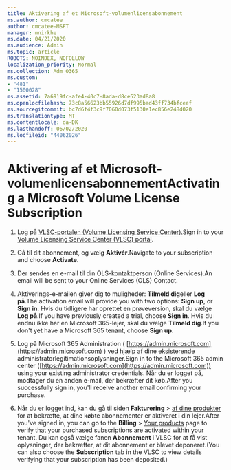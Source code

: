 ```yaml
---
title: Aktivering af et Microsoft-volumenlicensabonnement
ms.author: cmcatee
author: cmcatee-MSFT
manager: mnirkhe
ms.date: 04/21/2020
ms.audience: Admin
ms.topic: article
ROBOTS: NOINDEX, NOFOLLOW
localization_priority: Normal
ms.collection: Adm_O365
ms.custom:
- "481"
- "1500028"
ms.assetid: 7a6919fc-afe4-40c7-8ada-d8ce523ad8a8
ms.openlocfilehash: 73c8a56623bb55926d7df995bad43ff734bfceef
ms.sourcegitcommit: bc7d6f4f3c9f7060d073f5130e1ec856e248d020
ms.translationtype: MT
ms.contentlocale: da-DK
ms.lasthandoff: 06/02/2020
ms.locfileid: "44062026"
---
```

# <a name="activating-a-microsoft-volume-license-subscription"></a><span data-ttu-id="07432-102">Aktivering af et Microsoft-volumenlicensabonnement</span><span class="sxs-lookup"><span data-stu-id="07432-102">Activating a Microsoft Volume License Subscription</span></span>

1. <span data-ttu-id="07432-103">Log på [VLSC-portalen (Volume Licensing Service Center).](https://go.microsoft.com/fwlink/p/?LinkId=329762)</span><span class="sxs-lookup"><span data-stu-id="07432-103">Sign in to your [Volume Licensing Service Center (VLSC) portal](https://go.microsoft.com/fwlink/p/?LinkId=329762).</span></span>

2. <span data-ttu-id="07432-104">Gå til dit abonnement, og vælg **Aktivér**.</span><span class="sxs-lookup"><span data-stu-id="07432-104">Navigate to your subscription and choose **Activate**.</span></span>

3. <span data-ttu-id="07432-105">Der sendes en e-mail til din OLS-kontaktperson (Online Services).</span><span class="sxs-lookup"><span data-stu-id="07432-105">An email will be sent to your Online Services (OLS) Contact.</span></span>

4. <span data-ttu-id="07432-106">Aktiverings-e-mailen giver dig to muligheder: **Tilmeld dig**eller **Log på**.</span><span class="sxs-lookup"><span data-stu-id="07432-106">The activation email will provide you with two options: **Sign up**, or **Sign in**.</span></span> <span data-ttu-id="07432-107">Hvis du tidligere har oprettet en prøveversion, skal du vælge **Log på**.</span><span class="sxs-lookup"><span data-stu-id="07432-107">If you have previously created a trial, choose **Sign in**.</span></span> <span data-ttu-id="07432-108">Hvis du endnu ikke har en Microsoft 365-lejer, skal du vælge **Tilmeld dig**.</span><span class="sxs-lookup"><span data-stu-id="07432-108">If you don't yet have a Microsoft 365 tenant, choose **Sign up**.</span></span>

5. <span data-ttu-id="07432-109">Log på Microsoft 365 Administration ( [https://admin.microsoft.com](https://admin.microsoft.com) ) ved hjælp af dine eksisterende administratorlegitimationsoplysninger.</span><span class="sxs-lookup"><span data-stu-id="07432-109">Sign in to the Microsoft 365 admin center ([https://admin.microsoft.com](https://admin.microsoft.com)) using your existing administrator credentials.</span></span> <span data-ttu-id="07432-110">Når du er logget på, modtager du en anden e-mail, der bekræfter dit køb.</span><span class="sxs-lookup"><span data-stu-id="07432-110">After you successfully sign in, you'll receive another email confirming your purchase.</span></span>

6. <span data-ttu-id="07432-111">Når du er logget ind, kan du gå til siden **Fakturering** \> [af dine produkter](https://go.microsoft.com/fwlink/p/?linkid=842054) for at bekræfte, at dine købte abonnementer er aktiveret i din lejer.</span><span class="sxs-lookup"><span data-stu-id="07432-111">After you've signed in, you can go to the **Billing** \> [Your products](https://go.microsoft.com/fwlink/p/?linkid=842054) page to verify that your purchased subscriptions are activated within your tenant.</span></span> <span data-ttu-id="07432-112">Du kan også vælge fanen **Abonnement** i VLSC for at få vist oplysninger, der bekræfter, at dit abonnement er blevet deponeret.</span><span class="sxs-lookup"><span data-stu-id="07432-112">(You can also choose the **Subscription** tab in the VLSC to view details verifying that your subscription has been deposited.)</span></span>
